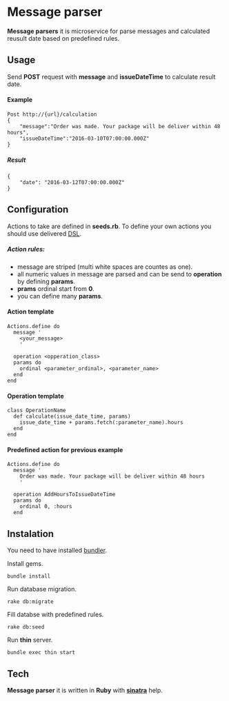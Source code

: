 # Message parser

**Message parsers** it is microservice for parse messages and calculated reusult date based on predefined rules.

## Usage

Send **POST** request with **message** and **issueDateTime** to calculate result date.

#### Example

    Post http://{url}/calculation
    {
        "message":"Order was made. Your package will be deliver within 48 hours",
        "issueDateTime":"2016-03-10T07:00:00.000Z"
    }
##### Result

    {
        "date": "2016-03-12T07:00:00.000Z"
    }

## Configuration

Actions to take are defined in **seeds.rb**.
To define your own actions you should use delivered [DSL](https://en.wikipedia.org/wiki/Domain-specific_language).
##### Action rules:
* message are striped (multi white spaces are countes as one).
* all numeric values in message are parsed and can be send to **operation** by defining **params**.
* **prams** ordinal start from **0**.
* you can define many **params**.

#### Action template
```
Actions.define do
  message '
    <your_message>
    '

  operation <opperation_class>
  params do
    ordinal <parameter_ordinal>, <parameter_name>
  end
end
```

#### Operation template
```
class OperationName
  def calculate(issue_date_time, params)
    issue_date_time + params.fetch(:parameter_name).hours
  end
end
```

#### Predefined action for previous example
```
Actions.define do
  message '
    Order was made. Your package will be deliver within 48 hours
    '

  operation AddHoursToIssueDateTime
  params do
    ordinal 0, :hours
  end
```

## Instalation

You need to have installed [bundler](http://bundler.io/).

Install gems.

    bundle install

Run database migration.

    rake db:migrate

Fill databse with predefined rules.

    rake db:seed    

Run **thin** server.

    bundle exec thin start



## Tech
**Message parser** it is written in **Ruby** with **[sinatra](http://www.sinatrarb.com/)** help.
